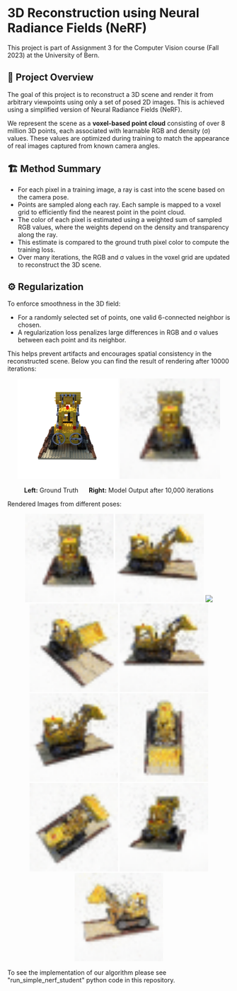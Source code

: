 # 3D Reconstruction using Neural Radiance Fields (NeRF)

This project is part of Assignment 3 for the Computer Vision course (Fall 2023) at the University of Bern.

## 🧠 Project Overview

The goal of this project is to reconstruct a 3D scene and render it from arbitrary viewpoints using only a set of posed 2D images. This is achieved using a simplified version of Neural Radiance Fields (NeRF).

We represent the scene as a **voxel-based point cloud** consisting of over 8 million 3D points, each associated with learnable RGB and density (σ) values. These values are optimized during training to match the appearance of real images captured from known camera angles.

## 🏗️ Method Summary

- For each pixel in a training image, a ray is cast into the scene based on the camera pose.
- Points are sampled along each ray. Each sample is mapped to a voxel grid to efficiently find the nearest point in the point cloud.
- The color of each pixel is estimated using a weighted sum of sampled RGB values, where the weights depend on the density and transparency along the ray.
- This estimate is compared to the ground truth pixel color to compute the training loss.
- Over many iterations, the RGB and σ values in the voxel grid are updated to reconstruct the 3D scene.

## ⚙️ Regularization

To enforce smoothness in the 3D field:
- For a randomly selected set of points, one valid 6-connected neighbor is chosen.
- A regularization loss penalizes large differences in RGB and σ values between each point and its neighbor.

This helps prevent artifacts and encourages spatial consistency in the reconstructed scene.
Below you can find the result of rendering after 10000 iterations:
<p align="center">
  <img src="https://github.com/Bazgh/3D-Reconstruction/blob/main/r_0.png?raw=true" width="45%" alt="Ground Truth"/>
  <img src="https://github.com/Bazgh/3D-Reconstruction/blob/main/000.png?raw=true" width="45%" alt="Model Output"/>
</p>
<p align="center">
  <b>Left:</b> Ground Truth &nbsp;&nbsp;&nbsp;&nbsp; <b>Right:</b> Model Output after 10,000 iterations
</p>

Rendered Images from different poses:
<p align="center">
  <img src="https://github.com/Bazgh/3D-Reconstruction/blob/main/000.png" width="200"/>
  <img src="https://github.com/Bazgh/3D-Reconstruction/blob/main/008.png" width="200"/>
  <img src="https://github.com/Bazgh/3D-Reconstruction/blob/main/0016.png" width="200"/>
  <img src="https://github.com/Bazgh/3D-Reconstruction/blob/main/024.png" width="200"/>
  <img src="https://github.com/Bazgh/3D-Reconstruction/blob/main/032.png" width="200"/>
  <img src="https://github.com/Bazgh/3D-Reconstruction/blob/main/040.png" width="200"/>
  <img src="https://github.com/Bazgh/3D-Reconstruction/blob/main/048.png" width="200"/>
  <img src="https://github.com/Bazgh/3D-Reconstruction/blob/main/056.png" width="200"/>
  <img src="https://github.com/Bazgh/3D-Reconstruction/blob/main/064.png" width="200"/>
  <img src="https://github.com/Bazgh/3D-Reconstruction/blob/main/072.png" width="200"/>
</p>


To see the implementation of our algorithm please see  "run_simple_nerf_student" python code in this repository.



